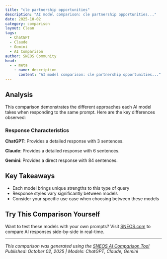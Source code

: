 ```yaml
---
title: "cle partnership opportunities"
description: "AI model comparison: cle partnership opportunities..."
date: 2025-10-02
category: comparison
layout: Clean
tags:
  - ChatGPT
  - Claude
  - Gemini
  - AI Comparison
author: SNEOS Community
head:
  - - meta
    - name: description
      content: "AI model comparison: cle partnership opportunities..."
---
```


<ChatComparison
  title="cle partnership opportunities"
  prompt="cle partnership opportunities"
  :responses='{"ChatGPT": "Could you please provide more context or specify the industry or type of partnership opportunities you are interested in for \u0022cle\u0022? For example, are you referring to CLE as Continuing Legal Education, a specific company or organization named CLE, or something else? This will help me provide more accurate and relevant information.", "Claude": "Here are key partnership opportunities across different sectors:\n\n## **Technology Partnerships**\n- **Integration partnerships** - API integrations, software compatibility\n- **Reseller/channel partnerships** - Expand market reach through partners\n- **Development partnerships** - Joint product development, shared R\u0026D\n- **Platform partnerships** - App marketplaces, ecosystem integration\n\n## **Business Development**\n- **Strategic alliances** - Complementary businesses serving similar customers\n- **Joint ventures** - Shared investment in new markets/products\n- **Licensing agreements** - Intellectual property sharing\n- **Cross-marketing partnerships** - Mutual promotion and referrals\n\n## **Supply Chain \u0026 Operations**\n- **Supplier partnerships** - Long-term vendor relationships\n- **Distribution partnerships** - Logistics and fulfillment networks\n- **Manufacturing partnerships** - Contract manufacturing, co-production\n- **Procurement consortiums** - Group purchasing for better rates\n\n## **Industry-Specific Opportunities**\n- **Healthcare**: Research institutions, medical device companies\n- **Education**: Schools, training organizations, content providers\n- **Retail**: Brands, logistics companies, payment processors\n- **Finance**: Fintech companies, banks, compliance firms\n\n## **How to Identify Partners**\n1. Map your value chain and identify gaps\n2. Research competitors\u0027 partnerships\n3. Attend industry events and conferences\n4. Use partnership platforms (PartnerFleet, Crossbeam)\n5. Leverage existing customer/vendor networks\n\nWhat specific type of partnership or industry are you most interested in exploring?", "Gemini": "Okay, let\u0027s explore CLE (Continuing Legal Education) partnership opportunities. To give you the most helpful information, I need a little more context. Tell me about:\n\n**1. Your Goal:**\n\n* **Are you looking to partner *with* a CLE provider?** (e.g., You have expertise you want to share)\n* **Are you *a* CLE provider looking for partners?** (e.g., You want to expand your reach, offer more courses, or reduce costs)\n* **What specific outcome are you hoping to achieve through a partnership?** (e.g., increased revenue, brand awareness, access to new markets, development of innovative content)\n\n**2. Your Role/Position:**\n\n* **Are you an individual attorney?**\n* **Are you part of a law firm?**\n* **Do you represent a CLE provider company?**\n* **Are you an academic institution?**\n* **Other?**\n\n**3. Your Area of Expertise/Interest:**\n\n* **What legal topics are you knowledgeable about or interested in presenting?**\n* **What is your target audience (e.g., specific practice area lawyers, new lawyers, seasoned attorneys, paralegals)?**\n* **Do you have an existing course or presentation you\u0027d like to offer?**\n\n**4. Geographical Considerations:**\n\n* **Are you focused on a specific state or region?**\n* **Are you interested in national or international opportunities?**\n* **Are you looking for in-person, online, or hybrid partnership opportunities?**\n\n**In the meantime, here are some general ideas about CLE partnership opportunities, categorized by the goal of the partnership:**\n\n**I. If You Want to Partner *with* a CLE Provider (You have expertise to share):**\n\n* **Co-Presenting/Speaking:** Partner with established CLE providers to co-present courses. This leverages their marketing and administrative infrastructure while giving you exposure.\n * **How to find opportunities:** Research CLE providers in your area or practice area. Look for \u0022Call for Speakers\u0022 or \u0022Speaker Opportunities\u0022 sections on their websites. Network at legal conferences.\n * **Benefits:** Increased visibility, credibility, potential for revenue sharing, improved speaking skills.\n* **Content Licensing/Contribution:** License your existing legal content (articles, outlines, presentations) to CLE providers for use in their courses.\n * **How to find opportunities:** Contact CLE providers and inquire about their content acquisition process.\n * **Benefits:** Passive income, wider dissemination of your expertise, establish yourself as an authority.\n* **Curriculum Development:** Partner with a CLE provider to develop a new course or curriculum in your area of expertise.\n * **How to find opportunities:** Identify gaps in the CLE offerings in your area or practice area and propose a new course to a provider.\n * **Benefits:** Influence the content of CLE programs, establish yourself as a leader, potential for higher revenue share.\n* **Affiliate Marketing:** Promote CLE courses offered by a provider to your network and earn a commission on sales.\n * **How to find opportunities:** Many CLE providers have affiliate programs. Search their websites for \u0022Affiliate Program\u0022 or \u0022Partnership Program.\u0022\n * **Benefits:** Low-risk way to generate income and provide value to your network.\n* **Sponsorship (as a Speaker):** Sometimes law firms or organizations will sponsor their attorneys to present at CLEs, covering expenses and potentially providing marketing support.\n * **How to find opportunities:** Talk to your firm or organization about their CLE sponsorship policies.\n\n**II. If You *Are* a CLE Provider Looking for Partners:**\n\n* **Content Partnerships:**\n * **Subject Matter Experts (SMEs):** Partner with lawyers, academics, and other experts to develop and deliver high-quality, engaging content.\n * **Benefits:** Access to specialized knowledge, increased credibility, improved course ratings.\n * **Other CLE Providers:** Co-produce courses with other providers to expand your reach and offer a wider range of topics.\n * **Benefits:** Reduced costs, access to new markets, increased course offerings.\n * **Legal Tech Companies:** Collaborate to integrate technology into your CLE programs and offer innovative learning experiences.\n * **Benefits:** Attract tech-savvy lawyers, enhance the learning experience, differentiate your offerings.\n* **Marketing and Distribution Partnerships:**\n * **Bar Associations:** Partner with bar associations to offer CLE courses to their members.\n * **Benefits:** Access to a large and targeted audience, increased credibility, enhanced brand awareness.\n * **Law Firms:** Offer customized CLE programs to law firms to meet their specific training needs.\n * **Benefits:** Recurring revenue, long-term relationships, valuable feedback.\n * **Legal Publishers:** Cross-promote CLE courses and legal publications to reach a wider audience.\n * **Benefits:** Increased visibility, lead generation, cross-selling opportunities.\n* **Technology Partnerships:**\n * **Learning Management System (LMS) Providers:** Integrate your CLE content with a robust LMS to enhance the learning experience.\n * **Benefits:** Improved course management, data analytics, personalized learning.\n * **Video Conferencing Platforms:** Partner with video conferencing platforms to deliver live online CLE courses.\n * **Benefits:** Reach a wider audience, offer flexible learning options, reduce travel costs.\n * **AI-Powered Learning Tools:** Incorporate AI into your CLE programs to personalize learning and provide instant feedback.\n * **Benefits:** Improved learning outcomes, increased engagement, enhanced reputation.\n* **Affiliate Programs:** Recruit affiliates to promote your CLE courses and earn a commission on sales.\n * **Benefits:** Expanded reach, low-cost marketing, performance-based compensation.\n* **Sponsorships:** Seek sponsorships from legal tech companies, law firms, and other organizations to support your CLE programs.\n * **Benefits:** Increased revenue, enhanced brand awareness, access to new resources.\n\n**III. General Partnership Considerations:**\n\n* **Define Clear Goals:** What do you hope to achieve through the partnership?\n* **Identify Complementary Strengths:** What does each partner bring to the table?\n* **Establish a Formal Agreement:** Outline the roles, responsibilities, financial arrangements, and intellectual property rights of each partner.\n* **Communicate Regularly:** Maintain open and honest communication throughout the partnership.\n* **Evaluate Performance:** Regularly assess the effectiveness of the partnership and make adjustments as needed.\n* **Due diligence:** Research potential partners to make sure they are reputable.\n\n**Examples of CLE Partnership Ideas:**\n\n* **Law Firm \u002B CLE Provider:** A law firm specializing in cybersecurity law partners with a CLE provider to offer a course on data breach prevention. The law firm provides the expertise, and the CLE provider handles the marketing and administration.\n* **CLE Provider \u002B Legal Tech Company:** A CLE provider partners with a legal tech company to offer a course on using AI in legal research. The legal tech company provides access to its AI platform, and the CLE provider develops the curriculum.\n* **Bar Association \u002B Individual Attorney:** A bar association partners with a local attorney to present a free CLE on pro bono opportunities in the community.\n\nOnce you provide more information about your specific situation, I can provide more tailored advice. Good luck!\n"}' 
  published-date="02:40"
/>

## Analysis

This comparison demonstrates the different approaches each AI model takes when responding to the same prompt. Here are the key differences observed:

### Response Characteristics

**ChatGPT**: Provides a detailed response with 3 sentences. 

**Claude**: Provides a detailed response with 6 sentences. 

**Gemini**: Provides a direct response with 84 sentences. 

## Key Takeaways

- Each model brings unique strengths to this type of query
- Response styles vary significantly between models
- Consider your specific use case when choosing between these models

## Try This Comparison Yourself

Want to test these models with your own prompts? Visit [SNEOS.com](https://sneos.com) to compare AI responses side-by-side in real-time.

---

*This comparison was generated using the [SNEOS AI Comparison Tool](https://sneos.com)*
*Published: October 02, 2025 | Models: ChatGPT, Claude, Gemini*
